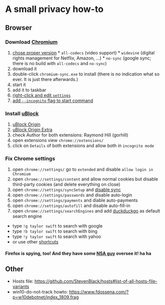 # A small privacy how-to

## Browser

### Download [Chromium](https://chromium.woolyss.com/)
  1. [chose proper version](https://i.imgur.com/edsyU0f.png)
    * ``all-codecs`` (video support)
    * ``widevine`` (digital rights management for Netflix, Amazon, ...)
    * ``no-sync`` (google sync; there is no build with ``all-codecs`` and ``no-sync``)
  2. download it
  3. double-click ``chromium-sync.exe`` to install (there is no indication what so ever. It is just there afterwards.)
  4. start it
  5. add it to taskbar
  6. [right-click and edit ``settings``](https://i.imgur.com/WtWPPsc.png)
  7. [add ``--incognito`` flag to start command](https://i.imgur.com/nnnvGth.png)

### Install [uBlock](https://github.com/gorhill/uBlock#chromium)
  1. [uBlock Origin](https://chrome.google.com/webstore/detail/ublock-origin/cjpalhdlnbpafiamejdnhcphjbkeiagm)
  1. [uBlock Origin Extra](https://chrome.google.com/webstore/detail/ublock-origin-extra/pgdnlhfefecpicbbihgmbmffkjpaplco)
  1. check Author for both extensions: Raymond Hill (gorhill)
  1. open extensions view ``chrome://extensions/``
  1. click on ``Details`` of both extensions and allow both in ``incognito mode``

### Fix Chrome settings
  1. open ``chrome://settings/`` go to ``extended`` and disable ``allow login in Chromium``
  1. open ``chrome://settings/content`` and allow normal cookies but disable third-party cookies (and delete everything on close)
  1. open ``chrome://settings/syncSetup`` and [disable sync](https://i.imgur.com/qeriTkR.png)
  2. open ``chrome://settings/passwords`` and disable auto-login
  3. open ``chrome://settings/payments`` and diable auto-payments
  4. open ``chrome://settings/autofill`` and disable auto-fill-in
  5. open ``chrome://settings/searchEngines`` and add [duckduckgo](https://i.imgur.com/DBKhVVB.png) as default search engine
* type ``!g taylor swift`` to search with google
* type ``!b taylor swift`` to search with bing
* type ``!y taylor swift`` to search with yahoo
* or use other [shortcuts](https://duckduckgo.com/bang)

#### Firefox is spying, too! And they have some [NSA guy](https://twitter.com/firefox/status/1027918492643799040) oversee it! ha ha

## Other
* Hosts file: https://github.com/StevenBlack/hosts#list-of-all-hosts-file-variants
* win10-do-not-track howto: https://www.fdossena.com/?p=w10debotnet/index_1809.frag
